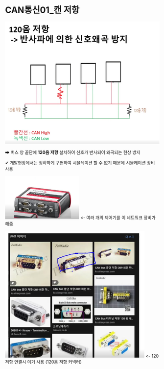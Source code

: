 # CAN통신01_캔 저항

<img src="CAN통신01_캔%20저항_assets/2023-02-08-09-58-15-image.png" title="" alt="" data-align="center">

➡ 버스 양 끝단에 **120옴 저항** 설치하여 신호가 반사되어 왜곡되는 현상 방지



✔ 개발현장에서는 정확하게 구현하여 시뮬레이션 할 수 없기 때문에 시뮬레이션 장비 사용

![](CAN통신01_캔%20저항_assets/2023-02-08-11-04-01-image.png) <- 여러 개의 제어기를 이 네트워크 장비가 해줌 

![](CAN통신01_캔%20저항_assets/2023-02-08-11-04-50-image.png) <- 120저항 연결시 이거 사용 (120옴 저항 커넥터)






